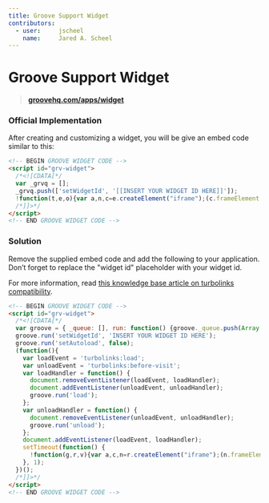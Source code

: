 ```yaml
---
title: Groove Support Widget
contributors:
  - user:     jscheel
    name:     Jared A. Scheel
---
```


# Groove Support Widget

> **[groovehq.com/apps/widget](https://www.groovehq.com/apps/widget)**

### Official Implementation
After creating and customizing a widget, you will be give an embed code similar to this:

```html
<!-- BEGIN GROOVE WIDGET CODE -->
<script id="grv-widget">
  /*<![CDATA[*/
  var _grvq = [];
  _grvq.push(['setWidgetId', '[[INSERT YOUR WIDGET ID HERE]]']);
  !function(t,e,o){var a,n,c=e.createElement("iframe");(c.frameElement||c).style.cssText="width: 0; height: 0; border: 0",c.title="",c.role="presentation",c.src="javascript:false",e.body.appendChild(c);try{a=c.contentWindow.document}catch(i){n=e.domain,c.src="javascript:document.write('<head><script>document.domain='" + n + "'</"+"script></head><body></body>')",a=c.contentWindow.document}var d="https:"==e.location.protocol?"https://":"http://",r="http://groove-widget-production.s3.amazonaws.com".replace("http://",d);c.className="grv-widget-tag",a.open()._l=function(){n&&(this.domain=n);var t=this.createElement("script");t.type="text/javascript",t.charset="utf-8",t.async=!0,t.src=r+"/loader.js",this.body.appendChild(t)},a.write('<body onload="document._l();">'),a.close()}(window,document);
  /*]]>*/
</script>
<!-- END GROOVE WIDGET CODE -->
```

### Solution
Remove the supplied embed code and add the following to your application. Don’t forget to replace the "widget id" placeholder with your widget id.

For more information, read [this knowledge base article on turbolinks compatibility](https://groove.groovehq.com/knowledge_base/topics/support-widget-turbolinks-compatibility).

```html
<!-- BEGIN GROOVE WIDGET CODE -->
<script id="grv-widget">
  /*<![CDATA[*/
  var groove = { _queue: [], run: function() {groove._queue.push(Array.prototype.slice.call(arguments));} };
  groove.run('setWidgetId', 'INSERT YOUR WIDGET ID HERE');
  groove.run('setAutoload', false);
  (function(){
    var loadEvent = 'turbolinks:load';
    var unloadEvent = 'turbolinks:before-visit';
    var loadHandler = function() {
      document.removeEventListener(loadEvent, loadHandler);
      document.addEventListener(unloadEvent, unloadHandler);
      groove.run('load');
    };
    var unloadHandler = function() {
      document.removeEventListener(unloadEvent, unloadHandler);
      groove.run('unload');
    };
    document.addEventListener(loadEvent, loadHandler);
    setTimeout(function() {
      !function(g,r,v){var a,c,n=r.createElement("iframe");(n.frameElement||n).style.cssText="width: 0; height: 0; border: 0",n.title="",n.role="presentation",n.src="javascript:false",r.body.appendChild(n);try{a=n.contentWindow.document}catch(b){c=r.domain;var d="javascript:document.write('<head><script>document.domain=\""+c+"\";</",i="script></head><body></body>')";n.src=d+i,a=n.contentWindow.document}var s="https:"==r.location.protocol?"https://":"http://",p="https://groove-widget-production.s3.amazonaws.com".replace("http://",s);n.className="grv-widget-tag",a.open()._l=function(){c&&(this.domain=c);var t=this.createElement("script");t.type="text/javascript",t.charset="utf-8",t.async=!0,t.src=p+"/loader.js",this.body.appendChild(t)},a.write("<body onload=\"document._l();\">"),a.close()}(window,document);
    }, 1);
  })();
  /*]]>*/
</script>
<!-- END GROOVE WIDGET CODE -->
```
